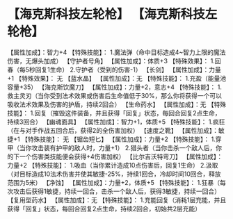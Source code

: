 # 【海克斯科技左轮枪】 【海克斯科技左轮枪】
【属性加成】：智力+4
【特殊技能】：
1.魔法弹（命中目标造成4~智力上限的魔法伤害，无爆头加成）
【守护者号角】
【属性加成】：体质+3
【特殊效果】：
1.回春（每5秒回复1生命）
2.守护者（受到的伤害-1）
【长剑】
【属性加成】：力量+1
【特殊效果】：
无
【蓝水晶】
【属性加成】：无
【特殊技能】：
1.充盈（能量池容量+35）
【海克斯饮魔刀】
【属性加成】：力量+2，意志+4
【特殊技能】：
1.救主灵刃（当你受到法术效果或伤害后生命值低于30%，那么你将获得一个可以吸收法术效果及伤害的护盾，持续2回合）
【生命药水】
【属性加成】：无
【特殊技能】：
1.回复（摧毁这件装备，并且获得「回复」状态，每回合回复2点生命，持续3回合）
【幽魂面具】
【属性加成】：智力+1，体质+5
【特殊技能】：
1.疯狂（在与对手作战五回合后，获得2的全伤害加权）
【速度之靴】
【属性加成】：敏捷+1
【特殊技能】：
无
【锯齿短匕】
【属性加成】：力量+2
【特殊技能】：
1.穿甲（当你攻击装有护甲的敌人时，力量+1）
2.猎头者（当你击杀一个敌人后，你的下一个伤害类技能便会获得+4伤害加权）
【比尔吉沃特弯刀】
【属性加成】：力量+2
【特殊技能】：
1.吸血（当你累计造成10点伤害后，回复1生命）
2.汲取（对目标造成10法术伤害并使其敏捷-25%，持续1回合，冷却时间10回合，释放范围为5米）
【净蚀】
【属性加成】：力量+2，体质+5
【特殊技能】：
1.狂暴（每次攻击后获得1敏捷，持续一回合，击杀一个敌人后，获得3敏捷，持续一回合）
【复用型药水】
【属性加成】：无
【特殊技能】：
1.充能回复（消耗1层充能，并且获得「回复」状态，每回合回复2点生命，持续2回合，初始共2层充能）
